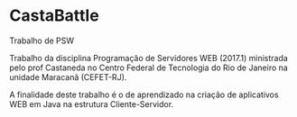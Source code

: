 # CastaBattle

Trabalho de PSW

Trabalho da disciplina Programação de Servidores WEB (2017.1) ministrada pelo prof Castaneda no Centro Federal de Tecnologia do Rio de Janeiro na unidade Maracanã (CEFET-RJ).

A finalidade deste trabalho é o de aprendizado na criação de aplicativos WEB em Java na estrutura Cliente-Servidor.